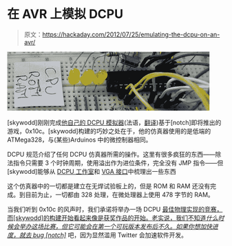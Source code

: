 # 在 AVR 上模拟 DCPU

> 原文：<https://hackaday.com/2012/07/25/emulating-the-dcpu-on-an-avr/>

[![](img/58149a4612c9680e1fb475b94072413d.png "DCPU")](http://hackaday.com/wp-content/uploads/2012/07/dcpu.jpeg)

[skywodd]刚刚完成[他自己的 DCPU 模拟器](http://skyduino.wordpress.com/2012/07/25/avr-emulateur-dcpu-16/)(法语，[翻译](http://translate.google.fr/translate?sl=fr&tl=en&js=n&prev=_t&hl=fr&ie=UTF-8&layout=2&eotf=1&u=http%3A%2F%2Fskyduino.wordpress.com%2F2012%2F07%2F25%2Favr-emulateur-dcpu-16%2F&act=url))基于[notch]即将推出的游戏，0x10c。[skywodd]构建的巧妙之处在于，他的仿真器使用的是低端的 ATMega328，与(某些)Arduinos 中的微控制器相同。

DCPU 规范介绍了任何 DCPU 仿真器所需的操作。这里有很多疯狂的东西——除法指令只需要 3 个时钟周期，使用溢出作为进位条件，完全没有 JMP 指令——但[skywodd]能够从 [DCPU 工作室](http://badsector.github.com/dcpustud/)和 [VGA 接口](http://microvga.com/)中梳理出一些东西

这个仿真器中的一切都是建立在无焊试验板上的，但是 ROM 和 RAM 还没有完成。到目前为止，一切都由 328 处理，在微处理器上使用 478 字节的 RAM。

当我们听到 0x10c 的风声时，我们承诺将举办一场 DCPU [最佳物理实现的竞赛，而[skywodd]的构建开始看起来像是获奖作品的开始。老实说，我们不知道*什么时候会举办这场比赛，但它可能会在第一个可玩版本发布后不久。如果你想加快进度，就去 bug [notch]*](http://hackaday.com/2012/04/08/getting-12-year-olds-to-learn-assembly-programming/#comments) 吧，因为显然滥用 Twitter 会加速软件开发。
